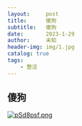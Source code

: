 ```yaml
---
layout:     post
title:      傻狗
subtitle:   傻狗
date:       2023-1-29
author:     未知
header-img: img/1.jpg
catalog: true
tags:
    - 整活
---
```


## 傻狗

[![pSd8psf.png](https://s1.ax1x.com/2023/01/29/pSd8psf.png)](https://imgse.com/i/pSd8psf)
